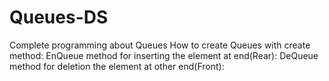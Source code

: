 # Queues-DS
Complete programming about Queues
How to create Queues with create method:
EnQueue method for inserting the element at end(Rear):
DeQueue method for deletion the element at other end(Front):

